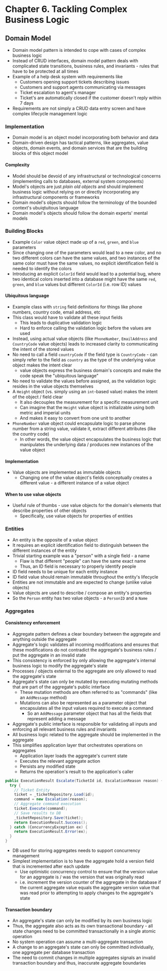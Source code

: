 # Chapter 6. Tackling Complex Business Logic

## Domain Model

* Domain model pattern is intended to cope with cases of complex business logic
* Instead of CRUD interfaces, domain model pattern deals with complicated state transitions, business rules, and invariants - rules that have to be protected at all times
* Example of a help desk system with requirements like
  * Customers opening support tickets describing issues
  * Customers and support agents communicating via messages
  * Ticket escalation to agent's manager
  * Ticket's are automatically closed if the customer doesn't reply within 7 days
* Requirements are not simply a CRUD data entry screen and have complex lifecycle management logic

### Implementation

* Domain model is an object model incorporating both behavior and data
* Domain-driven design has tactical patterns, like aggregates, value objects, domain events, and domain services that are the building blocks of this object model

#### Complexity

* Model should be devoid of any infrastructural or technological concerns (implementing calls to databases, external system components)
* Model's objects are just _plain old objects_ and should implement business logic without relying on or directly incorporating any infrastructural components or frameworks
* Domain model's objects should follow the terminology of the bounded context's ubuiqtuitous language
* Domain model's objects should follow the domain experts' mental models

### Building Blocks

* Example `Color` value object made up of a `red`, `green`, and `blue` parameters
* Since changing one of the parameters would lead to a new color, and no two different colors can have the same values, and two instances of the same color must have the same values, no explicit identification field is needed to identify the colors
* Introducing an explicit `ColorId` field would lead to a potential bug, where two identical colors inserted into a database might have the same `red`, `green`, and `blue` values but different `ColorId` (i.e. row ID) values

#### Ubiquitous language

* Example class with `string` field definitions for things like phone numbers, country code, email address, etc
* This class would have to validate all these input fields
  * This leads to duplicative validation logic
  * Hard to enforce calling the validation logic before the values are used
* Instead, using actual value objects (like `PhoneNumber`, `EmailAddress` and `CountryCode` value objects) leads to increased clarity to communicating the intent of the stored values
* No need to call a field `countryCode` if the field type is `CountryCode` - can simply refer to the field as `country` as the type of the underlying value object makes the intent clear
  * value objects express the business domain's concepts and make the code speak the "ubiquitous language"
* No need to validate the values before assigned, as the validation logic resides in the value objects themselves
* A `Height` object (vs. simply using an `int`-based value) makes the intent of the object / field clear
  * It also decouples the measurement for a specific measurement unit
  * Can imagine that the `Height` value object is initializable using both metric and imperial units
  * And makes it easy to convert from one unit to another
* `PhoneNumber` value object could encapsulate logic to parse phone number from a string value, validate it, extract different attributes (like the country code)
  * In other words, the value object encapsulates the business logic that manipulates the underlying data / produces new instances of the value object

#### Implementation

* Value objects are implemented as immutable objects
  * Changing one of the value object's fields conceptually creates a different value - a different instance of a value object

#### When to use value objects

* Useful rule of thumbs - use value objects for the domain's elements that describe properties of other objects
  * Specifically, use value objects for properties of entities

### Entities

* An entity is the opposite of a value object
* It requires an explicit identification field to distinguish between the different instances of the entity
* Trivial starting example was a "person" with a single field - a name
  * Flaw is that different "people" can have the same exact name
  * Thus, an ID field is necessary to properly identify people
* ID field needs to be unique for each entity instance
* ID field value should remain immutable throughout the entity's lifecycle
* Entities are not immutable and are expected to change (unlike value objects)
* Value objects are used to describe / compose an entity's properties
* So the `Person` entity has two value objects - a `PersonID` and a `Name`

### Aggregates

#### Consistency enforcement

* Aggregate pattern defines a clear boundary between the aggregate and anything outside the aggregate
* Aggregate's logic validates all incoming modifications and ensures that these modifications do not contradict the aggregate's business rules / put the aggregate in an invalid state
* This consistency is enforced by only allowing the aggregate's internal business logic to modify the aggregate's state
* Processes / objects external to the aggregate are only allowed to read the aggregate's state
* Aggregate's state can only be mutated by executing mutating methods that are part of the aggregate's public interface
  * These mutation methods are often referred to as "commands" (like an `AddMessage` method)
  * Mutations can also be represented as a parameter object that encapsulates all the input values required to execute a command
    * So an `AddMessage` parameter object that has all the fields that represent adding a message
* Aggregate's public interface is responsible for validating all inputs and enforcing all relevant business rules and invariants
* All business logic related to the aggregate should be implemented in the aggregate
* This simplifies application layer that orchestrates operations on aggregates
  * Application layer loads the aggregate's current state
  * Executes the relevant aggregate action
  * Persists any modified state
  * Returns the operation's result to the application's caller

```java
public ExecutionResult Escalate(TicketId id, EscalationReason reason) {
  try {
    // Ticket Entity
    ticket = _ticketRepository.Load(id);
    command = new Escalation(reason);
    // Aggregate command execution
    ticket.Execute(command);
    // Save results to DB
    _ticketRepository.Save(ticket);
    return ExecutionResult.Success();
  } catch (ConcurrencyException ex) {
    return ExecutionResult.Error(ex);
  }
}
```

* DB used for storing aggregates needs to support concurrency management
* Simplest implementation is to have the aggregate hold a version field that is incremented after each update
	* Use optimistic concurrency control to ensure that the version value for an aggregate is / was the version that was originally read
  * i.e. increment the version counter of the aggregate in the database if the current aggregate value equals the aggregate version value that was read prior to attempting to apply changes to the aggregate's state

#### Transaction boundary

* An aggregate's state can only be modified by its own business logic
* Thus, the aggregate also acts as its own transactional boundary - all state changes need to be committed transactionally in a single atomic operation
* No system operation can assume a multi-aggregate transaction
* A change to an aggregate's state can only be committed individually, one aggregate per database transaction
* The need to commit changes in multiple aggregates signals an invalid transaction boundary and thus, inaccurate aggregate boundaries






